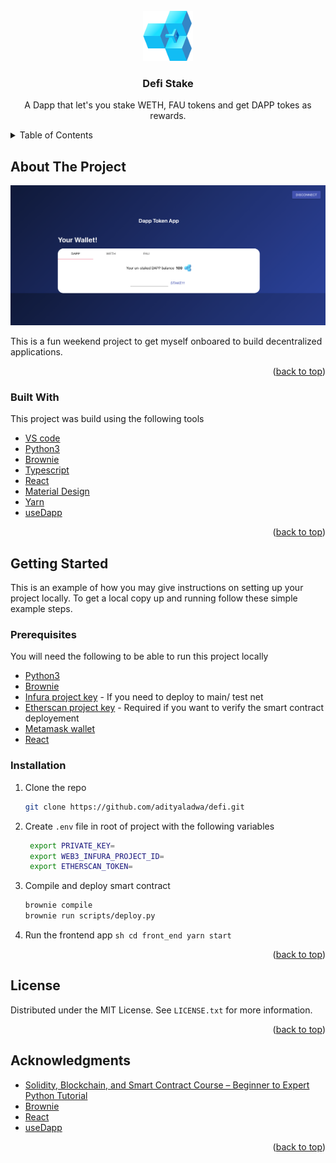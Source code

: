 <div id="top"></div>
<!--
*** Thanks for checking out the Best-README-Template. If you have a suggestion
*** that would make this better, please fork the repo and create a pull request
*** or simply open an issue with the tag "enhancement".
*** Don't forget to give the project a star!
*** Thanks again! Now go create something AMAZING! :D
-->

<!-- PROJECT SHIELDS -->
<!--
*** I'm using markdown "reference style" links for readability.
*** Reference links are enclosed in brackets [ ] instead of parentheses ( ).
*** See the bottom of this document for the declaration of the reference variables
*** for contributors-url, forks-url, etc. This is an optional, concise syntax you may use.
*** https://www.markdownguide.org/basic-syntax/#reference-style-links
-->

<!-- PROJECT LOGO -->
<br />
<div align="center">
  <a href="https://github.com/othneildrew/Best-README-Template">
    <img src="front_end/src/dapp.png" alt="Logo" width="80" height="80">
  </a>

  <h3 align="center">Defi Stake</h3>

  <p align="center">
    A Dapp that let's you stake WETH, FAU tokens and get DAPP tokes as rewards.
    <br />
  </p>
</div>

<!-- TABLE OF CONTENTS -->
<details>
  <summary>Table of Contents</summary>
  <ol>
    <li>
      <a href="#about-the-project">About The Project</a>
      <ul>
        <li><a href="#built-with">Built With</a></li>
      </ul>
    </li>
    <li>
      <a href="#getting-started">Getting Started</a>
      <ul>
        <li><a href="#prerequisites">Prerequisites</a></li>
        <li><a href="#installation">Installation</a></li>
      </ul>
    </li>
    <li><a href="#license">License</a></li>
    <li><a href="#contact">Contact</a></li>
    <li><a href="#acknowledgments">Acknowledgments</a></li>
  </ol>
</details>

<!-- ABOUT THE PROJECT -->

## About The Project

 <img src="product.png" alt="Product screenshot" >

This is a fun weekend project to get myself onboared to build decentralized applications.

<p align="right">(<a href="#top">back to top</a>)</p>

### Built With

This project was build using the following tools

- [VS code](https://code.visualstudio.com/download)
- [Python3](https://www.python.org/)
- [Brownie](https://github.com/eth-brownie/brownie)
- [Typescript](https://www.typescriptlang.org/)
- [React](https://reactjs.org/)
- [Material Design](https://material.io/design)
- [Yarn](https://yarnpkg.com/)
- [useDapp](https://usedapp.io/)

<p align="right">(<a href="#top">back to top</a>)</p>

<!-- GETTING STARTED -->

## Getting Started

This is an example of how you may give instructions on setting up your project locally.
To get a local copy up and running follow these simple example steps.

### Prerequisites

You will need the following to be able to run this project locally

- [Python3](https://www.python.org/)
- [Brownie](https://github.com/eth-brownie/brownie)
- [Infura project key](https://infura.io/) - If you need to deploy to main/ test net
- [Etherscan project key](https://etherscan.io/) - Required if you want to verify the smart contract deployement
- [Metamask wallet](https://metamask.io/)
- [React](https://reactjs.org/)

### Installation

1. Clone the repo
   ```sh
   git clone https://github.com/adityaladwa/defi.git
   ```
2. Create `.env` file in root of project with the following variables

   ```sh
    export PRIVATE_KEY=
    export WEB3_INFURA_PROJECT_ID=
    export ETHERSCAN_TOKEN=
   ```

3. Compile and deploy smart contract
   ```sh
   brownie compile
   brownie run scripts/deploy.py
   ```
4. Run the frontend app
`sh cd front_end yarn start`
<p align="right">(<a href="#top">back to top</a>)</p>

## License

Distributed under the MIT License. See `LICENSE.txt` for more information.

<p align="right">(<a href="#top">back to top</a>)</p>

<!-- CONTACT -->

## Acknowledgments

- [Solidity, Blockchain, and Smart Contract Course – Beginner to Expert Python Tutorial
  ](https://www.youtube.com/watch?v=M576WGiDBdQ)
- [Brownie](https://github.com/eth-brownie/brownie)
- [React](https://reactjs.org/)
- [useDapp](https://usedapp.io/)

<p align="right">(<a href="#top">back to top</a>)</p>

<!-- MARKDOWN LINKS & IMAGES -->
<!-- https://www.markdownguide.org/basic-syntax/#reference-style-links -->

[contributors-shield]: https://img.shields.io/github/contributors/othneildrew/Best-README-Template.svg?style=for-the-badge
[contributors-url]: https://github.com/othneildrew/Best-README-Template/graphs/contributors
[forks-shield]: https://img.shields.io/github/forks/othneildrew/Best-README-Template.svg?style=for-the-badge
[forks-url]: https://github.com/othneildrew/Best-README-Template/network/members
[stars-shield]: https://img.shields.io/github/stars/othneildrew/Best-README-Template.svg?style=for-the-badge
[stars-url]: https://github.com/othneildrew/Best-README-Template/stargazers
[issues-shield]: https://img.shields.io/github/issues/othneildrew/Best-README-Template.svg?style=for-the-badge
[issues-url]: https://github.com/othneildrew/Best-README-Template/issues
[license-shield]: https://img.shields.io/github/license/othneildrew/Best-README-Template.svg?style=for-the-badge
[license-url]: https://github.com/othneildrew/Best-README-Template/blob/master/LICENSE.txt
[linkedin-shield]: https://img.shields.io/badge/-LinkedIn-black.svg?style=for-the-badge&logo=linkedin&colorB=555
[linkedin-url]: https://linkedin.com/in/othneildrew
[product-screenshot]: images/screenshot.png
